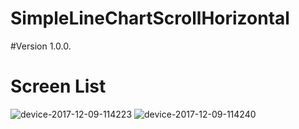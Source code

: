 # SimpleLineChartScrollHorizontal
#Version 1.0.0.
# Screen List

![device-2017-12-09-114223](https://user-images.githubusercontent.com/4903373/33792636-c278a19e-dcd7-11e7-8da3-9b0800bbcac2.png)
![device-2017-12-09-114240](https://user-images.githubusercontent.com/4903373/33792637-c2ab6ab6-dcd7-11e7-9780-16d78dd6d40d.png)
